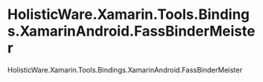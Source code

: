 # HolisticWare.Xamarin.Tools.Bindings.XamarinAndroid.FassBinderMeister
HolisticWare.Xamarin.Tools.Bindings.XamarinAndroid.FassBinderMeister
